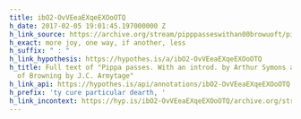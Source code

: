 ```yaml
---
title: ibO2-OvVEeaEXqeEXOoOTQ
h_date: 2017-02-05 19:01:45.197000000 Z
h_link_source: https://archive.org/stream/pipppasseswithan00browuoft/pipppasseswithan00browuoft_djvu.txt
h_exact: more joy, one way, if another, less
h_suffix: " : "
h_link_hypothesis: https://hypothes.is/a/ibO2-OvVEeaEXqeEXOoOTQ
h_title: Full text of "Pippa passes. With an introd. by Arthur Symons and a portrait
  of Browning by J.C. Armytage"
h_link_api: https://hypothes.is/api/annotations/ibO2-OvVEeaEXqeEXOoOTQ
h_prefix: 'ty cure particular dearth, '
h_link_incontext: https://hyp.is/ibO2-OvVEeaEXqeEXOoOTQ/archive.org/stream/pipppasseswithan00browuoft/pipppasseswithan00browuoft_djvu.txt
---
```


